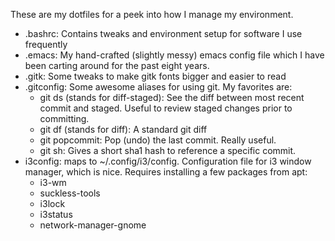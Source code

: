 These are my dotfiles for a peek into how I manage my environment.


 - .bashrc: Contains tweaks and environment setup for software I use frequently
 - .emacs: My hand-crafted (slightly messy) emacs config file which I have been carting around for the past eight years.
 - .gitk: Some tweaks to make gitk fonts bigger and easier to read
 - .gitconfig: Some awesome aliases for using git. My favorites are:
   - git ds (stands for diff-staged): See the diff between most recent commit and staged. Useful to review staged changes prior to committing.
   - git df (stands for diff): A standard git diff
   - git popcommit: Pop (undo) the last commit. Really useful.
   - git sh: Gives a short sha1 hash to reference a specific commit.
 - i3config: maps to ~/.config/i3/config. Configuration file for i3 window manager, which is nice. Requires installing a few packages from apt:
    - i3-wm
    - suckless-tools
    - i3lock
    - i3status
    - network-manager-gnome

